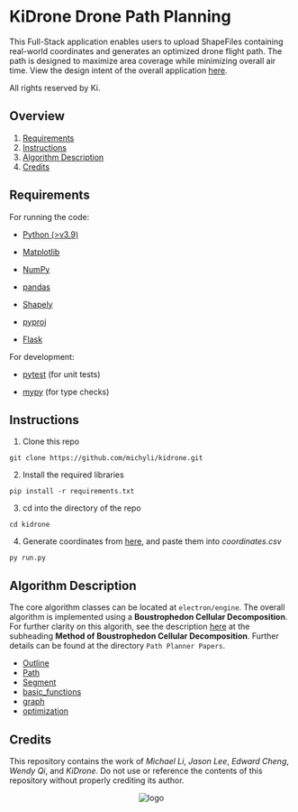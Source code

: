 # KiDrone Drone Path Planning

This Full-Stack application enables users to upload ShapeFiles containing real-world coordinates and generates an optimized drone flight path. The path is designed to maximize area coverage while minimizing overall air time. View the design intent of the overall application [here](https://docs.google.com/document/d/13txw84tOc-ipvObAjZp5-afF4HjbdMIu_Dmh2Kdlvos/edit#heading=h.3xltt7wt8ggh). 

All rights reserved by Ki.

## Overview

1. [Requirements](#requirements)
2. [Instructions](#instructions)
3. [Algorithm Description](#desctiption)
4. [Credits](#credits)

## Requirements

For running the code:
* [Python (>v3.9)](https://www.python.org/downloads/)

* [Matplotlib](https://matplotlib.org/)

* [NumPy](https://numpy.org/)

* [pandas](https://pandas.pydata.org/)

* [Shapely](https://pypi.org/project/shapely/)

* [pyproj](https://pyproj4.github.io/pyproj/stable/index.html)

* [Flask](https://flask.palletsprojects.com/en/3.0.x/)

For development:

* [pytest](https://docs.pytest.org/en/8.2.x/) (for unit tests)

* [mypy](https://mypy-lang.org/) (for type checks)


## Instructions
1. Clone this repo
```
git clone https://github.com/michyli/kidrone.git
```
2. Install the required libraries
```
pip install -r requirements.txt
```
3. cd into the directory of the repo
```
cd kidrone
```
4. Generate coordinates from [here](https://www.keene.edu/campus/maps/tool/), and paste them into *coordinates.csv*
```
py run.py
```

## Algorithm Description

The core algorithm classes can be located at ```electron/engine```. The overall algorithm is implemented using a **Boustrophedon Cellular Decomposition**. For further clarity on this algorith, see the description [here](https://docs.google.com/document/d/13txw84tOc-ipvObAjZp5-afF4HjbdMIu_Dmh2Kdlvos/edit#heading=h.3xltt7wt8ggh) at the subheading **Method of Boustrophedon Cellular Decomposition**. Further details can be found at the directory ```Path Planner Papers```.

- [Outline](Algorithm%20Documentation/outline.md)
- [Path](Algorithm%20Documentation/path.md)
- [Segment](Algorithm%20Documentation/segment.md)
- [basic_functions](Algorithm%20Documentation/basic_functions.md)
- [graph](Algorithm%20Documentation/graph.md)
- [optimization](Algorithm%20Documentation/optimisation.md)

## Credits
This repository contains the work of *Michael Li*, *Jason Lee*, *Edward Cheng*, *Wendy Qi*, and *KiDrone*. Do not use or reference the contents of this repository without properly crediting its author.

<div align="center">
  <img src="https://github.com/user-attachments/assets/b0b72a19-e0f9-402d-aab6-2a135cb50f2f" alt="logo">
</div>


